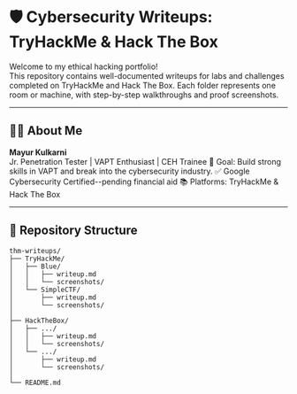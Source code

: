 # 🛡️ Cybersecurity Writeups: TryHackMe & Hack The Box

Welcome to my ethical hacking portfolio!  
This repository contains well-documented writeups for labs and challenges completed on TryHackMe and Hack The Box. Each folder represents one room or machine, with step-by-step walkthroughs and proof screenshots.

---

## 👨‍💻 About Me

**Mayur Kulkarni**  
Jr. Penetration Tester | VAPT Enthusiast | CEH Trainee
🎯 Goal: Build strong skills in VAPT and break into the cybersecurity industry.
✅ Google Cybersecurity Certified--pending financial aid
📚 Platforms: TryHackMe & Hack The Box

---

## 📂 Repository Structure

```text
thm-writeups/
├── TryHackMe/
│   ├── Blue/
│   │   ├── writeup.md
│   │   └── screenshots/
│   └── SimpleCTF/
│       ├── writeup.md
│       └── screenshots/
│
├── HackTheBox/
│   ├── .../
│   │   ├── writeup.md
│   │   └── screenshots/
│   └── .../
│       ├── writeup.md
│       └── screenshots/
│
└── README.md
